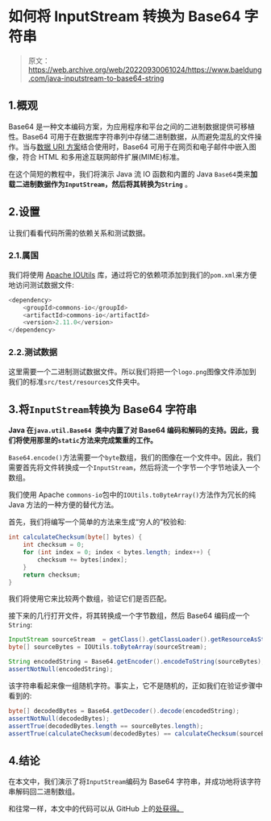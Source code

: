 # 如何将 InputStream 转换为 Base64 字符串

> 原文：<https://web.archive.org/web/20220930061024/https://www.baeldung.com/java-inputstream-to-base64-string>

## 1.概观

Base64 是一种文本编码方案，为应用程序和平台之间的二进制数据提供可移植性。Base64 可用于在数据库字符串列中存储二进制数据，从而避免混乱的文件操作。当与[数据 URI 方案](https://web.archive.org/web/20220810181340/https://en.wikipedia.org/wiki/Data_URI_scheme)结合使用时，Base64 可用于在网页和电子邮件中嵌入图像，符合 HTML 和多用途互联网邮件扩展(MIME)标准。

在这个简短的教程中，我们将演示 Java 流 IO 函数和内置的 Java `Base64`类来**加载二进制数据作为`InputStream`，然后将其转换为`String`** 。

## 2.设置

让我们看看代码所需的依赖关系和测试数据。

### 2.1.属国

我们将使用 [Apache IOUtils](https://web.archive.org/web/20220810181340/https://mvnrepository.com/artifact/commons-io/commons-io/2.11.0) 库，通过将它的依赖项添加到我们的`pom.xml`来方便地访问测试数据文件:

```java
<dependency>
    <groupId>commons-io</groupId>
    <artifactId>commons-io</artifactId>
    <version>2.11.0</version>
</dependency> 
```

### 2.2.测试数据

这里需要一个二进制测试数据文件。所以我们将把一个`logo.png`图像文件添加到我们的标准`src/test/resources`文件夹中。

## 3.将`InputStream`转换为 Base64 字符串

**Java 在`java.util.Base64 `类中内置了对 Base64 编码和解码的支持。因此，我们将使用那里的`static`方法来完成繁重的工作。**

`Base64.encode()`方法需要一个`byte`数组，我们的图像在一个文件中。因此，我们需要首先将文件转换成一个`InputStream`，然后将流一个字节一个字节地读入一个数组。

我们使用 Apache `commons-io`包中的`IOUtils.toByteArray()`方法作为冗长的纯 Java 方法的一种方便的替代方法。

首先，我们将编写一个简单的方法来生成“穷人的”校验和:

```java
int calculateChecksum(byte[] bytes) {
    int checksum = 0; 
    for (int index = 0; index < bytes.length; index++) {
        checksum += bytes[index]; 
    }
    return checksum; 
} 
```

我们将使用它来比较两个数组，验证它们是否匹配。

接下来的几行打开文件，将其转换成一个字节数组，然后 Base64 编码成一个`String`:

```java
InputStream sourceStream  = getClass().getClassLoader().getResourceAsStream("logo.png");
byte[] sourceBytes = IOUtils.toByteArray(sourceStream);

String encodedString = Base64.getEncoder().encodeToString(sourceBytes); 
assertNotNull(encodedString); 
```

该字符串看起来像一组随机字符。事实上，它不是随机的，正如我们在验证步骤中看到的:

```java
byte[] decodedBytes = Base64.getDecoder().decode(encodedString);
assertNotNull(decodedBytes);
assertTrue(decodedBytes.length == sourceBytes.length);
assertTrue(calculateChecksum(decodedBytes) == calculateChecksum(sourceBytes)); 
```

## 4.结论

在本文中，我们演示了将`InputStream`编码为 Base64 字符串，并成功地将该字符串解码回二进制数组。

和往常一样，本文中的代码可以从 GitHub 上的[处获得。](https://web.archive.org/web/20220810181340/https://github.com/eugenp/tutorials/tree/master/core-java-modules/core-java-io-conversions-2)